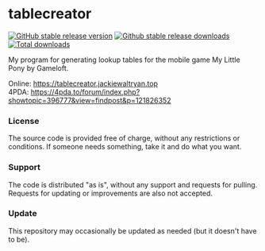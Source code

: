 # tablecreator

[![GitHub stable release version](https://img.shields.io/github/v/release/JackieWaltRyan/tablecreator.svg?label=Version&logo=github&cacheSeconds=600&style=flat-square)](https://github.com/JackieWaltRyan/tablecreator/releases/latest)
[![Github stable release downloads](https://img.shields.io/github/downloads/JackieWaltRyan/tablecreator/latest/total.svg?label=Downloads&logo=github&cacheSeconds=600&style=flat-square)![Total downloads](https://img.shields.io/github/downloads/JackieWaltRyan/tablecreator/total.svg?label=%2F&cacheSeconds=600&style=flat-square)](https://github.com/JackieWaltRyan/tablecreator/releases/latest)

My program for generating lookup tables for the mobile game My Little Pony by Gameloft.

Online: https://tablecreator.jackiewaltryan.top<br>
4PDA: https://4pda.to/forum/index.php?showtopic=396777&view=findpost&p=121826352

### License

The source code is provided free of charge, without any restrictions or conditions.  If someone needs something, take it and do what you want.

### Support

The code is distributed "as is", without any support and requests for pulling. Requests for updating or improvements are also not accepted.

### Update

This repository may occasionally be updated as needed (but it doesn't have to be).
